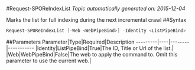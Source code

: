 #Request-SPOReIndexList
*Topic automatically generated on: 2015-12-04*

Marks the list for full indexing during the next incremental crawl
##Syntax
```powershell
Request-SPOReIndexList [-Web <WebPipeBind>] -Identity <ListPipeBind>
```


##Parameters
Parameter|Type|Required|Description
---------|----|--------|-----------
|Identity|ListPipeBind|True|The ID, Title or Url of the list.|
|Web|WebPipeBind|False|The web to apply the command to. Omit this parameter to use the current web.|
